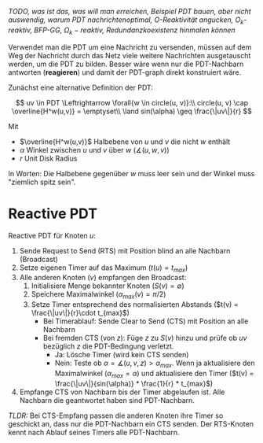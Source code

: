 *TODO, was ist das, was will man erreichen, Beispiel PDT bauen, aber nicht auswendig, warum PDT nachrichtenoptimal, O-Reaktivität angucken, $O_k$-reaktiv, BFP-GG, $\Omega_k-reaktiv$, Redundanzkoexistenz hinmalen können*

Verwendet man die PDT um eine Nachricht zu versenden, müssen auf dem Weg der Nachricht durch das Netz viele weitere Nachrichten ausgetauscht werden, um die PDT zu bilden. Besser wäre wenn nur die PDT-Nachbarn antworten (**reagieren**) und damit der PDT-graph direkt konstruiert wäre.

Zunächst eine alternative Definition der PDT:

$$
uv \in PDT \Leftrightarrow \forall{w \in circle(u, v)}:\\
circle(u, v) \cap \overline{H^w(u,v)} = \emptyset\\
\land sin(\alpha) \geq \frac{\|uv\|}{r}
$$

Mit

* $\overline{H^w(u,v)}$ Halbebene von $u$ und $v$ die nicht $w$ enthält
* $\alpha$ Winkel zwischen $u$ und $v$ über $w$ ($\measuredangle(u, w, v)$)
* $r$ Unit Disk Radius

In Worten: Die Halbebene gegenüber $w$ muss leer sein und der Winkel muss "ziemlich spitz sein".

# Reactive PDT

Reactive PDT für Knoten $u$:

1. Sende Request to Send (RTS) mit Position blind an alle Nachbarn (Broadcast)
2. Setze eigenen Timer auf das Maximum ($t(u) = t_{max}$)
3. Alle anderen Knoten ($v$) empfangen den Broadcast:
    1. Initialisiere Menge bekannter Knoten ($S(v) = \emptyset$)
    2. Speichere Maximalwinkel ($\alpha_{max}(v) = \pi/2$)
    3. Setze Timer entsprechend des normalisierten Abstands ($t(v) = \frac{\|uv\|}{r}\cdot t_{max}$)
        * Bei Timerablauf: Sende Clear to Send (CTS) mit Position an alle Nachbarn
        * Bei fremden CTS (von $z$): Füge $z$ zu $S(v)$ hinzu und prüfe ob $uv$ bezüglich $z$ die PDT-Bedingung verletzt.
            * Ja: Lösche Timer (wird kein CTS senden)
            * Nein: Teste ob $\alpha = \measuredangle(u, v, z) > \alpha_{max}$. Wenn ja aktualisiere den Maximalwinkel ($\alpha_{max} = \alpha$) und aktualisiere den Timer ($t(v) = \frac{\|uv\|}{sin(\alpha)} * \frac{1}{r} * t_{max}$)
4. Empfange CTS von Nachbarn bis der Timer abgelaufen ist. Alle Nachbarn die geantwortet haben sind PDT-Nachbarn.

*TLDR:* Bei CTS-Empfang passen die anderen Knoten ihre Timer so geschickt an, dass nur die PDT-Nachbarn ein CTS senden. Der RTS-Knoten kennt nach Ablauf seines Timers alle PDT-Nachbarn.
